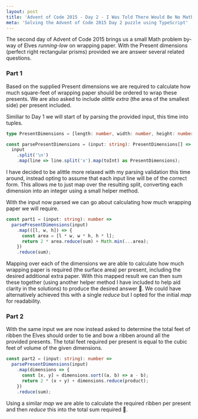 ```yaml
---
layout: post
title: 'Advent of Code 2015 - Day 2 - I Was Told There Would Be No Math'
meta: 'Solving the Advent of Code 2015 Day 2 puzzle using TypeScript'
---
```


The second day of Advent of Code 2015 brings us a small Math problem by-way of Elves _running-low_ on wrapping paper.
With the Present dimensions (perfect right rectangular prisms) provided we are answer several related questions.

<!--more-->

### Part 1

Based on the supplied Present dimensions we are required to calculate how much square-feet of wrapping paper should be ordered to wrap these presents.
We are also asked to include _alittle extra_ (the area of the smallest side) per present included.

Similiar to Day 1 we will start of by parsing the provided input, this time into tuples.

```typescript
type PresentDimensions = [length: number, width: number, height: number];

const parsePresentDimensions = (input: string): PresentDimensions[] =>
  input
    .split('\n')
    .map(line => line.split('x').map(toInt) as PresentDimensions);
```

I have decided to be alittle more relaxed with my parsing validation this time around, instead opting to assume that each input line will be of the correct form.
This allows me to just map over the resulting split, converting each dimension into an integer using a small helper method.

With the input now parsed we can go about calculating how much wrapping paper we will require.

```typescript
const part1 = (input: string): number =>
  parsePresentDimensions(input)
    .map(([l, w, h]) => {
      const area = [l * w, w * h, h * l];
      return 2 * area.reduce(sum) + Math.min(...area);
    })
    .reduce(sum);
```

Mapping over each of the dimensions we are able to calculate how much wrapping paper is required (the surface area) per present, including the desired additional extra paper.
With this mapped result we can then sum these together (using another helper method I have included to help aid clarity in the solutions) to produce the desired answer 🌟.
We could have alternatively achieved this with a single _reduce_ but I opted for the initial _map_ for readability.

### Part 2

With the same input we are now instead asked to determine the total feet of ribben the Elves should order to tie and bow a ribben around all the provided presents.
The total feet required per present is equal to the cubic feet of volume of the given dimensions.

```typescript
const part2 = (input: string): number =>
  parsePresentDimensions(input)
    .map(dimensions => {
      const [x, y] = dimensions.sort((a, b) => a - b);
      return 2 * (x + y) + dimensions.reduce(product);
    })
    .reduce(sum);
```

Using a similar _map_ we are able to calculate the required ribben per present and then _reduce_ this into the total sum required 🌟.
